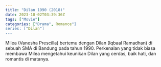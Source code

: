 ```yaml
---
title: "Dilan 1990 (2018)"
date: 2023-10-02T03:39:36Z
tags: ["Movie"]
categories: ["Drama", Romance"]
series: ["Dilan"]
---
```


Milea (Vanesha Prescilla) bertemu dengan Dilan (Iqbaal Ramadhan) di sebuah SMA di Bandung pada tahun 1990. Perkenalan yang tidak biasa membawa Milea mengetahui keunikan Dilan yang cerdas, baik hati, dan romantis di matanya.

<mux-player stream-type="on-demand"
  src="https://kp3d-my.sharepoint.com/personal/ryoo_kp3d_onmicrosoft_com/_layouts/15/download.aspx?share=EXjX8vD1PB1JhN6Xt6kHhjYBVjHe1PYA4Idb47VKhXjo_w" metadata-video-title="Dilan 1990 (2018)" prefer-playback="mse" controls>
  </mux-player>
  
  
  <script src="https://cdn.jsdelivr.net/npm/@mux/mux-player"></script>
  
 <script id="ImOeb3oQwlzYUvNsgyI4TR1ZsvJDCJM4cFixDqKYJsI" type="application/ld+json">
 {
  "@context": "https://schema.org/",
  "@type": "VideoObject",
  "name": "Dilan 1990 (2018)",
  "contentUrl": "https://stream.mux.com/95IBYKpMQuiXUrJr6BME3GqUeXbTtIsw1AgcNc3vij4.m3u8",
  "thumbnailUrl": "https://www.themoviedb.org/t/p/original/mohLTN4OpoGNN3iyjXbiSZ2EbHD.jpg?width=314&fit_mode=preserve&time=25",
  "uploadDate": "2023-10-02T03:19:10Z",
}

</script>